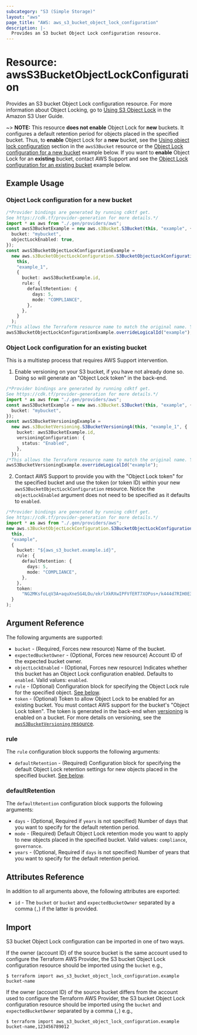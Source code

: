 ```yaml
---
subcategory: "S3 (Simple Storage)"
layout: "aws"
page_title: "AWS: aws_s3_bucket_object_lock_configuration"
description: |-
  Provides an S3 bucket Object Lock configuration resource.
---
```


# Resource: awsS3BucketObjectLockConfiguration

Provides an S3 bucket Object Lock configuration resource. For more information about Object Locking, go to [Using S3 Object Lock](https://docs.aws.amazon.com/AmazonS3/latest/userguide/object-lock.html) in the Amazon S3 User Guide.

\~> **NOTE:** This resource **does not enable** Object Lock for **new** buckets. It configures a default retention period for objects placed in the specified bucket.
Thus, to **enable** Object Lock for a **new** bucket, see the [Using object lock configuration](s3_bucket.html.markdown#using-object-lock-configuration) section in  the `awsS3Bucket` resource or the [Object Lock configuration for a new bucket](#object-lock-configuration-for-a-new-bucket) example below.
If you want to **enable** Object Lock for an **existing** bucket, contact AWS Support and see the [Object Lock configuration for an existing bucket](#object-lock-configuration-for-an-existing-bucket) example below.

## Example Usage

### Object Lock configuration for a new bucket

```typescript
/*Provider bindings are generated by running cdktf get.
See https://cdk.tf/provider-generation for more details.*/
import * as aws from "./.gen/providers/aws";
const awsS3BucketExample = new aws.s3Bucket.S3Bucket(this, "example", {
  bucket: "mybucket",
  objectLockEnabled: true,
});
const awsS3BucketObjectLockConfigurationExample =
  new aws.s3BucketObjectLockConfiguration.S3BucketObjectLockConfigurationA(
    this,
    "example_1",
    {
      bucket: awsS3BucketExample.id,
      rule: {
        defaultRetention: {
          days: 5,
          mode: "COMPLIANCE",
        },
      },
    }
  );
/*This allows the Terraform resource name to match the original name. You can remove the call if you don't need them to match.*/
awsS3BucketObjectLockConfigurationExample.overrideLogicalId("example");

```

### Object Lock configuration for an existing bucket

This is a multistep process that requires AWS Support intervention.

1. Enable versioning on your S3 bucket, if you have not already done so.
   Doing so will generate an "Object Lock token" in the back-end.

<!-- markdownlint-disable MD029 -->

```typescript
/*Provider bindings are generated by running cdktf get.
See https://cdk.tf/provider-generation for more details.*/
import * as aws from "./.gen/providers/aws";
const awsS3BucketExample = new aws.s3Bucket.S3Bucket(this, "example", {
  bucket: "mybucket",
});
const awsS3BucketVersioningExample =
  new aws.s3BucketVersioning.S3BucketVersioningA(this, "example_1", {
    bucket: awsS3BucketExample.id,
    versioningConfiguration: {
      status: "Enabled",
    },
  });
/*This allows the Terraform resource name to match the original name. You can remove the call if you don't need them to match.*/
awsS3BucketVersioningExample.overrideLogicalId("example");

```

<!-- markdownlint-disable MD029 -->

2. Contact AWS Support to provide you with the "Object Lock token" for the specified bucket and use the token (or token ID) within your new `awsS3BucketObjectLockConfiguration` resource.
   Notice the `objectLockEnabled` argument does not need to be specified as it defaults to `enabled`.

<!-- markdownlint-disable MD029 -->

```typescript
/*Provider bindings are generated by running cdktf get.
See https://cdk.tf/provider-generation for more details.*/
import * as aws from "./.gen/providers/aws";
new aws.s3BucketObjectLockConfiguration.S3BucketObjectLockConfigurationA(
  this,
  "example",
  {
    bucket: "${aws_s3_bucket.example.id}",
    rule: {
      defaultRetention: {
        days: 5,
        mode: "COMPLIANCE",
      },
    },
    token:
      "NG2MKsfoLqV3A+aquXneSG4LOu/ekrlXkRXwIPFVfERT7XOPos+/k444d7RIH0E3W3p5QU6ml2exS2F/eYCFmMWHJ3hFZGk6al1sIJkmNhUMYmsv0jYVQyTTZNLM+DnfooA6SATt39mM1VW1yJh4E+XljMlWzaBwHKbss3/EjlGDjOmVhaSs4Z6427mMCaFD0RLwsYY7zX49gEc31YfOMJGxbXCXSeyNwAhhM/A8UH7gQf38RmjHjjAFbbbLtl8arsxTPW8F1IYohqwmKIr9DnotLLj8Tg44U2SPwujVaqmlKKP9s41rfgb4UbIm7khSafDBng0LGfxC4pMlT9Ny2w==",
  }
);

```

<!-- markdownlint-disable MD029 -->

## Argument Reference

The following arguments are supported:

* `bucket` - (Required, Forces new resource) Name of the bucket.
* `expectedBucketOwner` - (Optional, Forces new resource) Account ID of the expected bucket owner.
* `objectLockEnabled` - (Optional, Forces new resource) Indicates whether this bucket has an Object Lock configuration enabled. Defaults to `enabled`. Valid values: `enabled`.
* `rule` - (Optional) Configuration block for specifying the Object Lock rule for the specified object. [See below](#rule).
* `token` - (Optional) Token to allow Object Lock to be enabled for an existing bucket. You must contact AWS support for the bucket's "Object Lock token".
  The token is generated in the back-end when [versioning](https://docs.aws.amazon.com/AmazonS3/latest/userguide/manage-versioning-examples.html) is enabled on a bucket. For more details on versioning, see the [`awsS3BucketVersioning` resource](s3_bucket_versioning.html.markdown).

### rule

The `rule` configuration block supports the following arguments:

* `defaultRetention` - (Required) Configuration block for specifying the default Object Lock retention settings for new objects placed in the specified bucket. [See below](#default_retention).

### defaultRetention

The `defaultRetention` configuration block supports the following arguments:

* `days` - (Optional, Required if `years` is not specified) Number of days that you want to specify for the default retention period.
* `mode` - (Required) Default Object Lock retention mode you want to apply to new objects placed in the specified bucket. Valid values: `compliance`, `governance`.
* `years` - (Optional, Required if `days` is not specified) Number of years that you want to specify for the default retention period.

## Attributes Reference

In addition to all arguments above, the following attributes are exported:

* `id` - The `bucket` or `bucket` and `expectedBucketOwner` separated by a comma (`,`) if the latter is provided.

## Import

S3 bucket Object Lock configuration can be imported in one of two ways.

If the owner (account ID) of the source bucket is the same account used to configure the Terraform AWS Provider,
the S3 bucket Object Lock configuration resource should be imported using the `bucket` e.g.,

```console
$ terraform import aws_s3_bucket_object_lock_configuration.example bucket-name
```

If the owner (account ID) of the source bucket differs from the account used to configure the Terraform AWS Provider,
the S3 bucket Object Lock configuration resource should be imported using the `bucket` and `expectedBucketOwner` separated by a comma (`,`) e.g.,

```console
$ terraform import aws_s3_bucket_object_lock_configuration.example bucket-name,123456789012
```
